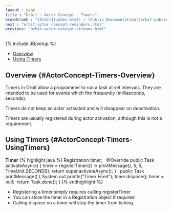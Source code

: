 ```yaml
---
layout : page
title : "Orbit : Actor Concept - Timers"
breadCrumb : "[Orbit](index.html) / [Public Documentation](orbit-public-documentation.html) / [Actors](orbit-actors.html) / [Actor Concepts](orbit-actor-concepts.html)"
next : "orbit-actor-concept-reminders.html"
previous: "orbit-actor-concept-streams.html"
---
```

{% include JB/setup %}



-  [Overview](#ActorConcept-Timers-Overview)
-  [Using Timers](#ActorConcept-Timers-UsingTimers)



Overview {#ActorConcept-Timers-Overview}
----------


Timers in Orbit allow a programmer to run a task at set intervals. They are intended to be used for events which fire frequently (milliseconds, seconds).


Timers do not keep an actor activated and will disappear on deactivation.


Timers are usually registered during actor activation, although this is not a requirement.




Using Timers {#ActorConcept-Timers-UsingTimers}
----------

**Timer** 
{% highlight java %}
Registration timer;
 
@Override
public Task activateAsync()
{
    timer = registerTimer(() -> printMessage(), 5, 5, TimeUnit.SECONDS);
    return super.activateAsync();
}
 
public Task printMessage()
{
    System.out.println("Timer Fired");
    timer.dispose();
    timer = null; 
    return Task.done();
}
{% endhighlight %}

-  Registering a timer simply requires calling registerTimer
-  You can store the timer in a Registration object if required
-  Calling dispose on a timer will stop the timer from ticking.
